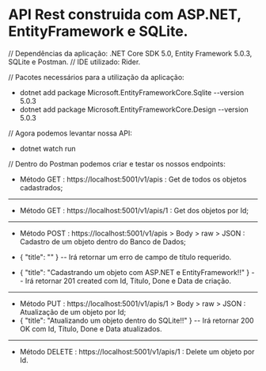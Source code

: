 # API Rest construida com ASP.NET, EntityFramework e SQLite.

// Dependências da aplicação: .NET Core SDK 5.0, Entity Framework 5.0.3, SQLite e Postman.
// IDE utilizado: Rider.

// Pacotes necessários para a utilização da aplicação:

- dotnet add package Microsoft.EntityFrameworkCore.Sqlite --version 5.0.3
- dotnet add package Microsoft.EntityFrameworkCore.Design --version 5.0.3

// Agora podemos levantar nossa API:

- dotnet watch run

// Dentro do Postman podemos criar e testar os nossos endpoints:

- Método GET : https://localhost:5001/v1/apis : Get de todos os objetos cadastrados;
-----------------------------------------------------------------------------------------

- Método GET : https://localhost:5001/v1/apis/1 : Get dos objetos por Id;
-----------------------------------------------------------------------------------------

- Método POST : https://localhost:5001/v1/apis > Body > raw > JSON : Cadastro de um objeto dentro do Banco de Dados; 
- {
    "title": ""
  }
-- Irá retornar um erro de campo de título requerido.

- {
    "title": "Cadastrando um objeto com ASP.NET e EntityFramework!!"
  }
-- Irá retornar 201 created com Id, Título, Done e Data de criação.
-----------------------------------------------------------------------------------------

- Método PUT : https://localhost:5001/v1/apis/1 > Body > raw > JSON : Atualização de um objeto por Id;
- {
    "title": "Atualizando um objeto dentro do SQLite!!"
  }
-- Irá retornar 200 OK com Id, Título, Done e Data atualizados.
-----------------------------------------------------------------------------------------

- Método DELETE : https://localhost:5001/v1/apis/1 : Delete um objeto por Id.


